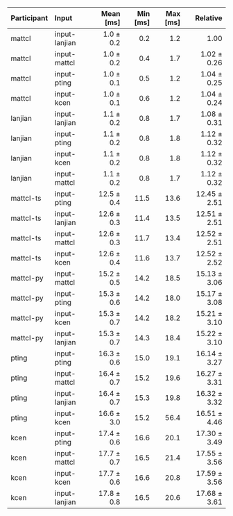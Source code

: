 | Participant | Input | Mean [ms] | Min [ms] | Max [ms] | Relative |
|:---|:---|---:|---:|---:|---:|
| mattcl | input-lanjian | 1.0 ± 0.2 | 0.2 | 1.2 | 1.00 |
| mattcl | input-mattcl | 1.0 ± 0.2 | 0.4 | 1.7 | 1.02 ± 0.26 |
| mattcl | input-pting | 1.0 ± 0.1 | 0.5 | 1.2 | 1.04 ± 0.25 |
| mattcl | input-kcen | 1.0 ± 0.1 | 0.6 | 1.2 | 1.04 ± 0.24 |
| lanjian | input-lanjian | 1.1 ± 0.2 | 0.8 | 1.7 | 1.08 ± 0.31 |
| lanjian | input-pting | 1.1 ± 0.2 | 0.8 | 1.8 | 1.12 ± 0.32 |
| lanjian | input-kcen | 1.1 ± 0.2 | 0.8 | 1.8 | 1.12 ± 0.32 |
| lanjian | input-mattcl | 1.1 ± 0.2 | 0.8 | 1.7 | 1.12 ± 0.32 |
| mattcl-ts | input-pting | 12.5 ± 0.4 | 11.5 | 13.6 | 12.45 ± 2.51 |
| mattcl-ts | input-lanjian | 12.6 ± 0.3 | 11.4 | 13.5 | 12.51 ± 2.51 |
| mattcl-ts | input-mattcl | 12.6 ± 0.3 | 11.7 | 13.4 | 12.52 ± 2.51 |
| mattcl-ts | input-kcen | 12.6 ± 0.4 | 11.6 | 13.7 | 12.52 ± 2.52 |
| mattcl-py | input-mattcl | 15.2 ± 0.5 | 14.2 | 18.5 | 15.13 ± 3.06 |
| mattcl-py | input-pting | 15.3 ± 0.6 | 14.2 | 18.0 | 15.17 ± 3.08 |
| mattcl-py | input-kcen | 15.3 ± 0.7 | 14.2 | 18.2 | 15.21 ± 3.10 |
| mattcl-py | input-lanjian | 15.3 ± 0.7 | 14.3 | 18.4 | 15.22 ± 3.10 |
| pting | input-pting | 16.3 ± 0.6 | 15.0 | 19.1 | 16.14 ± 3.27 |
| pting | input-mattcl | 16.4 ± 0.7 | 15.2 | 19.6 | 16.27 ± 3.31 |
| pting | input-lanjian | 16.4 ± 0.7 | 15.3 | 19.8 | 16.32 ± 3.32 |
| pting | input-kcen | 16.6 ± 3.0 | 15.2 | 56.4 | 16.51 ± 4.46 |
| kcen | input-pting | 17.4 ± 0.6 | 16.6 | 20.1 | 17.30 ± 3.49 |
| kcen | input-mattcl | 17.7 ± 0.7 | 16.5 | 21.4 | 17.55 ± 3.56 |
| kcen | input-kcen | 17.7 ± 0.6 | 16.6 | 20.8 | 17.59 ± 3.56 |
| kcen | input-lanjian | 17.8 ± 0.8 | 16.5 | 20.6 | 17.68 ± 3.61 |
